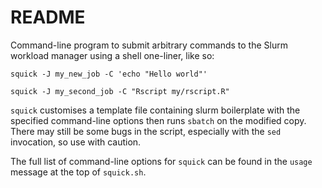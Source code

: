 # README

Command-line program to submit arbitrary commands to the Slurm workload manager using a shell one-liner, like so:

```
squick -J my_new_job -C 'echo "Hello world"' 

squick -J my_second_job -C "Rscript my/rscript.R" 
```

`squick` customises a template file containing slurm boilerplate with the specified command-line options then runs `sbatch` on the modified copy. There may still be some bugs in the script, especially with the `sed` invocation, so use with caution. 

The full list of command-line options for `squick` can be found in the `usage` message at the top of `squick.sh`.
